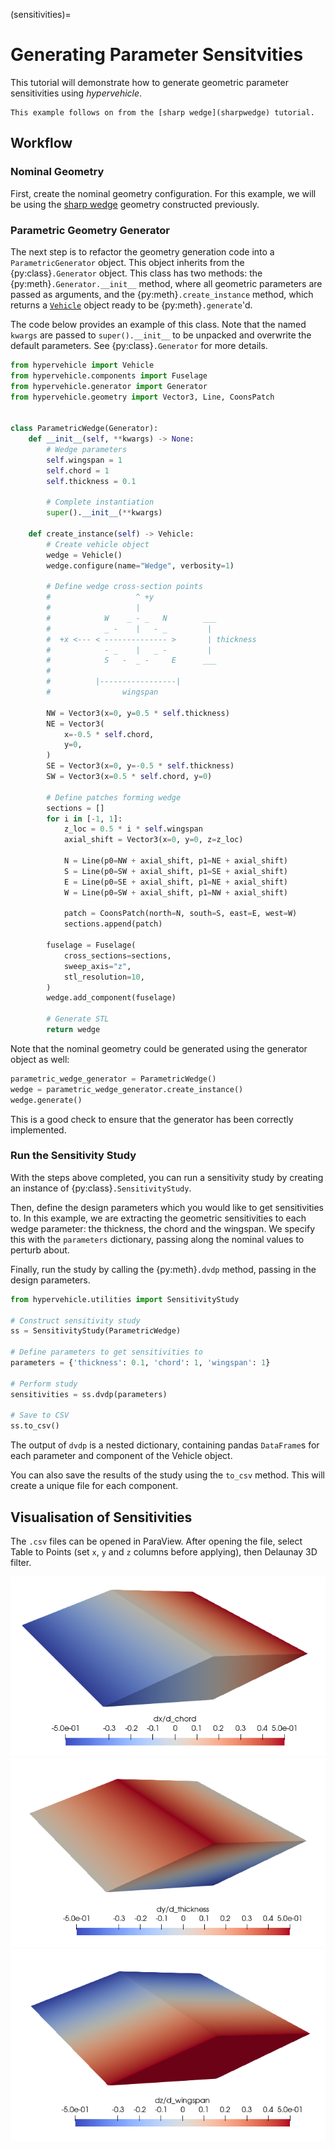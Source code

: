 (sensitivities)=
# Generating Parameter Sensitvities
This tutorial will demonstrate how to generate geometric parameter
sensitivities using *hypervehicle*.

```{seealso}
This example follows on from the [sharp wedge](sharpwedge) tutorial.
```


## Workflow

### Nominal Geometry

First, create the nominal geometry configuration. For this example, 
we will be using the [sharp wedge](sharpwedge) geometry constructed
previously.


### Parametric Geometry Generator

The next step is to refactor the geometry generation code into a 
`ParametricGenerator` object. This object inherits from the 
{py:class}`.Generator` object. This class has two methods: 
the {py:meth}`.Generator.__init__` method,
where all geometric parameters are passed as arguments, and the 
{py:meth}`.create_instance` method, which returns a 
[`Vehicle`](vehicle) object ready to be {py:meth}`.generate`'d.


The code below provides an example of this class. Note that the 
named `kwargs` are passed to `super().__init__` to be unpacked 
and overwrite the default parameters. See {py:class}`.Generator`
for more details.


```python
from hypervehicle import Vehicle
from hypervehicle.components import Fuselage
from hypervehicle.generator import Generator
from hypervehicle.geometry import Vector3, Line, CoonsPatch


class ParametricWedge(Generator):
    def __init__(self, **kwargs) -> None:
        # Wedge parameters
        self.wingspan = 1
        self.chord = 1
        self.thickness = 0.1

        # Complete instantiation
        super().__init__(**kwargs)

    def create_instance(self) -> Vehicle:
        # Create vehicle object
        wedge = Vehicle()
        wedge.configure(name="Wedge", verbosity=1)

        # Define wedge cross-section points
        #                   ^ +y
        #                   |
        #            W    _ - _   N        ___
        #            _ -    |   - _         |
        #  +x <--- < -------------- >       | thickness
        #            - _    |   _ -         |
        #            S   -  _ -     E      ___
        #
        #          |-----------------|
        #                wingspan

        NW = Vector3(x=0, y=0.5 * self.thickness)
        NE = Vector3(
            x=-0.5 * self.chord,
            y=0,
        )
        SE = Vector3(x=0, y=-0.5 * self.thickness)
        SW = Vector3(x=0.5 * self.chord, y=0)

        # Define patches forming wedge
        sections = []
        for i in [-1, 1]:
            z_loc = 0.5 * i * self.wingspan
            axial_shift = Vector3(x=0, y=0, z=z_loc)

            N = Line(p0=NW + axial_shift, p1=NE + axial_shift)
            S = Line(p0=SW + axial_shift, p1=SE + axial_shift)
            E = Line(p0=SE + axial_shift, p1=NE + axial_shift)
            W = Line(p0=SW + axial_shift, p1=NW + axial_shift)

            patch = CoonsPatch(north=N, south=S, east=E, west=W)
            sections.append(patch)

        fuselage = Fuselage(
            cross_sections=sections,
            sweep_axis="z",
            stl_resolution=10,
        )
        wedge.add_component(fuselage)

        # Generate STL
        return wedge
```

Note that the nominal geometry could be generated using the generator
object as well:

```python
parametric_wedge_generator = ParametricWedge()
wedge = parametric_wedge_generator.create_instance()
wedge.generate()
```

This is a good check to ensure that the generator has been correctly
implemented.


### Run the Sensitivity Study
With the steps above completed, you can run a sensitivity study
by creating an instance of {py:class}`.SensitivityStudy`.

Then, define the design parameters which you would like to get 
sensitivities to. In this example, we are extracting the geometric 
sensitivities to each wedge parameter: the thickness, the chord
and the wingspan. We specify this with the `parameters` dictionary,
passing along the nominal values to perturb about.

Finally, run the study by calling the {py:meth}`.dvdp` method, passing in 
the design parameters.


```python
from hypervehicle.utilities import SensitivityStudy

# Construct sensitivity study
ss = SensitivityStudy(ParametricWedge)

# Define parameters to get sensitivities to
parameters = {'thickness': 0.1, 'chord': 1, 'wingspan': 1}

# Perform study
sensitivities = ss.dvdp(parameters)

# Save to CSV
ss.to_csv()
```

The output of `dvdp` is a nested dictionary, containing 
pandas `DataFrame`s for each parameter and component of the 
Vehicle object. 

You can also save the results of the study using the `to_csv` 
method. This will create a unique file for each component.


## Visualisation of Sensitivities

The `.csv` files can be opened in ParaView. After opening the file, 
select Table to Points (set `x`, `y` and `z` columns before applying), 
then Delaunay 3D filter.


![Sensitivity](../images/sensitivity/d_chord.png)
![Sensitivity](../images/sensitivity/d_thickness.png)
![Sensitivity](../images/sensitivity/d_wingspan.png)
